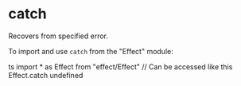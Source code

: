 # catch

Recovers from specified error.

To import and use `catch` from the "Effect" module:

ts
import \* as Effect from "effect/Effect"
// Can be accessed like this
Effect.catch
undefined
